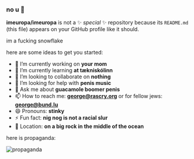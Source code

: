 ### no u 👋

**imeuropa/imeuropa** is not a ✨ _special_ ✨ repository because its `README.md` (this file) appears on your GitHub profile like it should.

im a fucking snowflake

here are some ideas to get you started:

- 🔭 I’m currently working on **your mom**
- 🌱 I’m currently learning **at tækniskólinn**
- 👯 I’m looking to collaborate on **nothing**
- 🤔 I’m looking for help with **penis music**
- 💬 Ask me about **guacamole boomer penis**
- 📫 How to reach me: **george@rascry.org** or for fellow jews: **george@bund.lu**
- 😄 Pronouns: **stinky**
- ⚡ Fun fact: **nig nog is not a racial slur**
- 📍 Location: **on a big rock in the middle of the ocean**

here is propaganda:

![propaganda](https://media.discordapp.net/attachments/733755878762741820/733756346930954250/euflag_2950399b.jpg)
